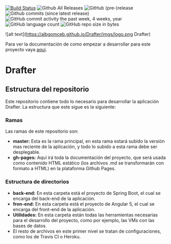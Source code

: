 [![Build Status](https://travis-ci.org/albgomceb/Drafter.svg?branch=master)](https://travis-ci.org/albgomceb/Drafter)
![Github All Releases](https://img.shields.io/github/downloads/albgomceb/Drafter/total.svg)
![GitHub (pre-)release](https://img.shields.io/github/release/albgomceb/Drafter/all.svg)
![Github commits (since latest release)](https://img.shields.io/github/commits-since/albgomceb/Drafter/latest.svg)
![GitHub commit activity the past week, 4 weeks, year](https://img.shields.io/github/commit-activity/w/albgomceb/Drafter.svg)
![GitHub language count](https://img.shields.io/github/languages/count/albgomceb/Drafter.svg)
![GitHub repo size in bytes](https://img.shields.io/github/repo-size/albgomceb/Drafter.svg)

![alt text](https://albgomceb.github.io/Drafter/imgs/logo.png Drafter)

Para ver la documentación de como empezar a desarrollar para este proyecto vaya [aquí](https://albgomceb.github.io/Drafter).

# Drafter 
## Estructura del repositorio
Este repositorio contiene todo lo necesario para desarrollar la aplicación Drafter. La estructura que este sigue es la siguiente:
### Ramas
Las ramas de este repositorio son:
* **master:** Esta es la rama principal, en esta rama estará subido la versión mas reciente de la aplicación, y todo lo subido a esta rama debe ser desplegable.
* **gh-pages:** Aquí irá toda la documentación del proyecto, que será usada como contenido HTML estático (los archivos .md se transformarán con formato a HTML) en la plataforma Github Pages.

### Estructura de directorios
* **back-end:** En esta carpeta está el proyecto de Spring Boot, el cual se encarga del back-end de la aplicación.
* **fron-end:** En esta carpeta está el proyecto de Angular 5, el cual se encarga del front-end de la aplicación.
* **Utilidades:** En esta carpeta están todas las herramientas necesarias para el desarrollo del proyecto, como por ejemplo, las VMs con las bases de datos.
* El resto de archivos en este primer nivel se tratan de configuraciones, como los de Travis CI o Heroku.

